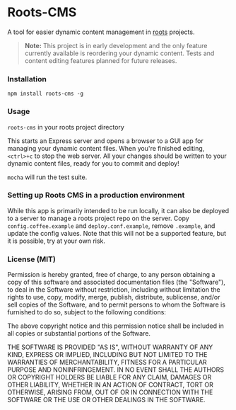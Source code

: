 Roots-CMS
=========

A tool for easier dynamic content management in [roots](http://roots.cx/) projects.

> **Note:** This project is in early development and the only feature currently available is reordering your dynamic content. Tests and content editing features planned for future releases.

### Installation

`npm install roots-cms -g`

### Usage

`roots-cms` in your roots project directory

This starts an Express server and opens a browser to a GUI app for managing your dynamic content files. When you're finished editing, `<ctrl>+c` to stop the web server. All your changes should be written to your dynamic content files, ready for you to commit and deploy!

`mocha` will run the test suite.

### Setting up Roots CMS in a production environment

While this app is primarily intended to be run locally, it can also be deployed to a server to manage a roots project repo on the server. Copy `config.coffee.example` and `deploy.conf.example`, remove `.example`, and update the config values. Note that this will not be a supported feature, but it is possible, try at your own risk.

### License (MIT)

Permission is hereby granted, free of charge, to any person obtaining a copy of this software and associated documentation files (the "Software"), to deal in the Software without restriction, including without limitation the rights to use, copy, modify, merge, publish, distribute, sublicense, and/or sell copies of the Software, and to permit persons to whom the Software is furnished to do so, subject to the following conditions:

The above copyright notice and this permission notice shall be included in all copies or substantial portions of the Software.

THE SOFTWARE IS PROVIDED "AS IS", WITHOUT WARRANTY OF ANY KIND, EXPRESS OR IMPLIED, INCLUDING BUT NOT LIMITED TO THE WARRANTIES OF MERCHANTABILITY, FITNESS FOR A PARTICULAR PURPOSE AND NONINFRINGEMENT. IN NO EVENT SHALL THE AUTHORS OR COPYRIGHT HOLDERS BE LIABLE FOR ANY CLAIM, DAMAGES OR OTHER LIABILITY, WHETHER IN AN ACTION OF CONTRACT, TORT OR OTHERWISE, ARISING FROM, OUT OF OR IN CONNECTION WITH THE SOFTWARE OR THE USE OR OTHER DEALINGS IN THE SOFTWARE.
